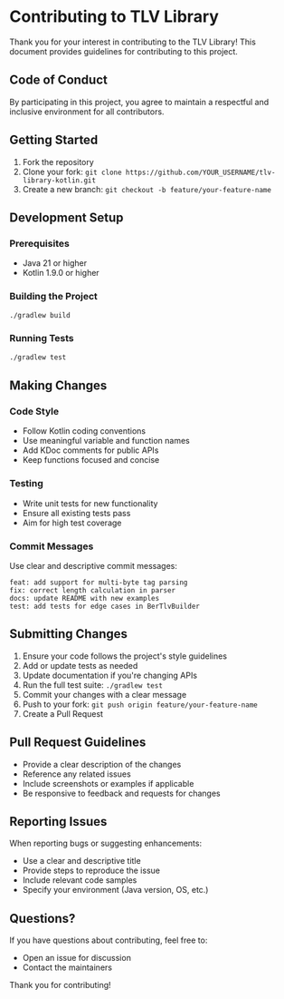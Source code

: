 # Contributing to TLV Library

Thank you for your interest in contributing to the TLV Library! This document provides guidelines for contributing to this project.

## Code of Conduct

By participating in this project, you agree to maintain a respectful and inclusive environment for all contributors.

## Getting Started

1. Fork the repository
2. Clone your fork: `git clone https://github.com/YOUR_USERNAME/tlv-library-kotlin.git`
3. Create a new branch: `git checkout -b feature/your-feature-name`

## Development Setup

### Prerequisites
- Java 21 or higher
- Kotlin 1.9.0 or higher

### Building the Project
```bash
./gradlew build
```

### Running Tests
```bash
./gradlew test
```

## Making Changes

### Code Style
- Follow Kotlin coding conventions
- Use meaningful variable and function names
- Add KDoc comments for public APIs
- Keep functions focused and concise

### Testing
- Write unit tests for new functionality
- Ensure all existing tests pass
- Aim for high test coverage

### Commit Messages
Use clear and descriptive commit messages:
```
feat: add support for multi-byte tag parsing
fix: correct length calculation in parser
docs: update README with new examples
test: add tests for edge cases in BerTlvBuilder
```

## Submitting Changes

1. Ensure your code follows the project's style guidelines
2. Add or update tests as needed
3. Update documentation if you're changing APIs
4. Run the full test suite: `./gradlew test`
5. Commit your changes with a clear message
6. Push to your fork: `git push origin feature/your-feature-name`
7. Create a Pull Request

## Pull Request Guidelines

- Provide a clear description of the changes
- Reference any related issues
- Include screenshots or examples if applicable
- Be responsive to feedback and requests for changes

## Reporting Issues

When reporting bugs or suggesting enhancements:
- Use a clear and descriptive title
- Provide steps to reproduce the issue
- Include relevant code samples
- Specify your environment (Java version, OS, etc.)

## Questions?

If you have questions about contributing, feel free to:
- Open an issue for discussion
- Contact the maintainers

Thank you for contributing!